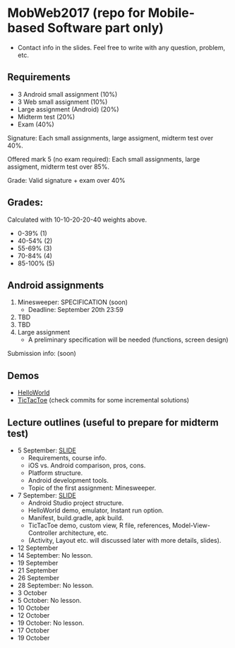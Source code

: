 # MobWeb2017 (repo for Mobile-based Software part only)

* Contact info in the slides. Feel free to write with any question, problem, etc.

## Requirements

* 3 Android small assignment (10%)
* 3 Web small assignment (10%)
* Large assignment (Android) (20%)
* Midterm test (20%)
* Exam (40%)

Signature: Each small assignments, large assigment, midterm test over 40%.

Offered mark 5 (no exam required): Each small assignments, large assigment, midterm test over 85%.

Grade: Valid signature + exam over 40%

## Grades: 

Calculated with 10-10-20-20-40 weights above.

* 0-39% (1)
* 40-54% (2)
* 55-69% (3)
* 70-84% (4)
* 85-100% (5)

## Android assignments

1. Minesweeper: SPECIFICATION (soon)
   * Deadline: September 20th 23:59
2. TBD
3. TBD
4. Large assignment
   * A preliminary specification will be needed (functions, screen design)

Submission info: (soon)

## Demos

* [HelloWorld](/demos/HelloWorld/)
* [TicTacToe](/demos/TicTacToe/) (check commits for some incremental solutions)

## Lecture outlines (useful to prepare for midterm test)

* 5 September: [SLIDE](/slides/MobWeb_01.pdf)
   * Requirements, course info.
   * iOS vs. Android comparison, pros, cons.
   * Platform structure.
   * Android development tools.
   * Topic of the first assignment: Minesweeper.
* 7 September: [SLIDE](/slides/MobWeb_02.pdf)
   * Android Studio project structure.
   * HelloWorld demo, emulator, Instant run option.
   * Manifest, build.gradle, apk build.
   * TicTacToe demo, custom view, R file, references, Model-View-Controller architecture, etc.
   * (Activity, Layout etc. will discussed later with more details, slides).
* 12 September
* 14 September: No lesson.
* 19 September
* 21 September
* 26 September
* 28 September: No lesson.
* 3 October
* 5 October: No lesson.
* 10 October
* 12 October
* 19 October: No lesson.
* 17 October
* 19 October
